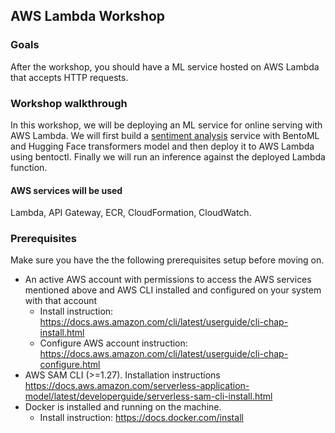 ## AWS Lambda Workshop

### Goals

After the workshop, you should have a ML service hosted on AWS Lambda that
accepts HTTP requests.


### Workshop walkthrough

In this workshop, we will be deploying an ML service for online serving with
AWS Lambda. We will first build a [sentiment
analysis](https://en.wikipedia.org/wiki/Sentiment_analysis) service with
BentoML and Hugging Face transformers model and then deploy it to AWS Lambda
using bentoctl. Finally we will run an inference against the deployed Lambda
function.



#### AWS services will be used

Lambda, API Gateway, ECR, CloudFormation, CloudWatch.

### Prerequisites

Make sure you have the the following prerequisites setup before moving on.

- An active AWS account with permissions to access the AWS services mentioned
  above and AWS CLI installed and configured on your system with that account
    - Install instruction:
      https://docs.aws.amazon.com/cli/latest/userguide/cli-chap-install.html
    - Configure AWS account instruction:
      https://docs.aws.amazon.com/cli/latest/userguide/cli-chap-configure.html
- AWS SAM CLI (>=1.27). Installation instructions
  https://docs.aws.amazon.com/serverless-application-model/latest/developerguide/serverless-sam-cli-install.html
- Docker is installed and running on the machine.
    - Install instruction: https://docs.docker.com/install

